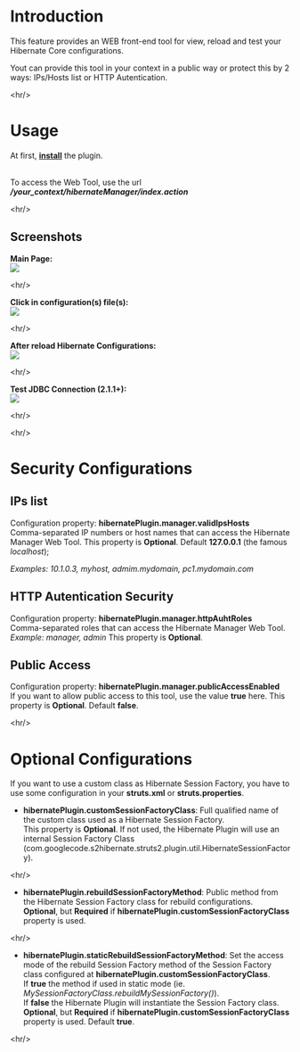 # Introduction #

This feature provides an WEB front-end tool for view, reload and test your Hibernate Core configurations.

Yout can provide this tool in your context in a public way or protect this by 2 ways: IPs/Hosts list or HTTP Autentication.



&lt;hr/&gt;


# Usage #

At first, **[install](http://code.google.com/p/full-hibernate-plugin-for-struts2/wiki/Installation)** the plugin. <br /><br />

To access the Web Tool, use the url **_/your\_context/hibernateManager/index.action_**



&lt;hr/&gt;


## Screenshots ##

**Main Page:**<br />
<img src='http://lh5.ggpht.com/_BudW2b3yOHU/SyfWdWjIJ0I/AAAAAAAAANo/dNL04xSBy78/s720/fhp_wtm01.PNG' /> 

&lt;hr/&gt;



**Click in configuration(s) file(s):**<br />
<img src='http://lh5.ggpht.com/_BudW2b3yOHU/SyfWdebU1zI/AAAAAAAAANs/LSIqeSwx9og/s800/fhp_wtm02.PNG' /> 

&lt;hr/&gt;



**After reload Hibernate Configurations:**<br />
<img src='http://lh5.ggpht.com/_BudW2b3yOHU/SyfWdQfgeLI/AAAAAAAAANw/5_zmKr5c_SE/s576/fhp_wtm03.PNG' /> 

&lt;hr/&gt;



**Test JDBC Connection (2.1.1+):**<br />
<img src='http://lh5.ggpht.com/_BudW2b3yOHU/SyfWdo3vMiI/AAAAAAAAAN0/mclDVgABF9k/s576/fhp_wtm04.PNG' /> 

&lt;hr/&gt;





&lt;hr/&gt;


# Security Configurations #

## IPs list ##

Configuration property: **hibernatePlugin.manager.validIpsHosts**<br />
Comma-separated IP numbers or host names that can access the Hibernate Manager Web Tool.
This property is **Optional**. Default **127.0.0.1** (the famous _localhost_);

<i>Examples: 10.1.0.3, myhost, admim.mydomain, pc1.mydomain.com </i>


## HTTP Autentication Security ##

Configuration property: **hibernatePlugin.manager.httpAuhtRoles**<br />
Comma-separated roles that can access the Hibernate Manager Web Tool.
<i>Example: manager, admin</i>
This property is **Optional**.


## Public Access ##

Configuration property: **hibernatePlugin.manager.publicAccessEnabled**<br />
If you want to allow public access to this tool, use the value **true** here.
This property is **Optional**. Default **false**.




&lt;hr/&gt;


# Optional Configurations #

If you want to use a custom class as Hibernate Session Factory, you have to use some configuration in your **struts.xml** or **struts.properties**.

  * **hibernatePlugin.customSessionFactoryClass**: Full qualified name of the custom class used as a Hibernate Session Factory. <br />This property is **Optional**. If not used, the Hibernate Plugin will use an internal Session Factory Class (com.googlecode.s2hibernate.struts2.plugin.util.HibernateSessionFactory).

&lt;hr/&gt;




  * **hibernatePlugin.rebuildSessionFactoryMethod**: Public method from the Hibernate Session Factory class for rebuild configurations. <br /><b>Optional</b>, but <b>Required</b> if <b>hibernatePlugin.customSessionFactoryClass</b> property is used.

&lt;hr/&gt;




  * **hibernatePlugin.staticRebuildSessionFactoryMethod**: Set the access mode of the rebuild Session Factory method of the Session Factory class configured at <b>hibernatePlugin.customSessionFactoryClass</b>.<br />If <b>true</b> the method if used in static mode (ie. <i>MySessionFactoryClass.rebuildMySessionFactory()</i>).<br />  If <b>false</b> the Hibernate Plugin will instantiate the Session Factory class. <br /><b>Optional</b>, but <b>Required</b> if <b>hibernatePlugin.customSessionFactoryClass</b> property is used. Default <b>true</b>.

&lt;hr/&gt;

